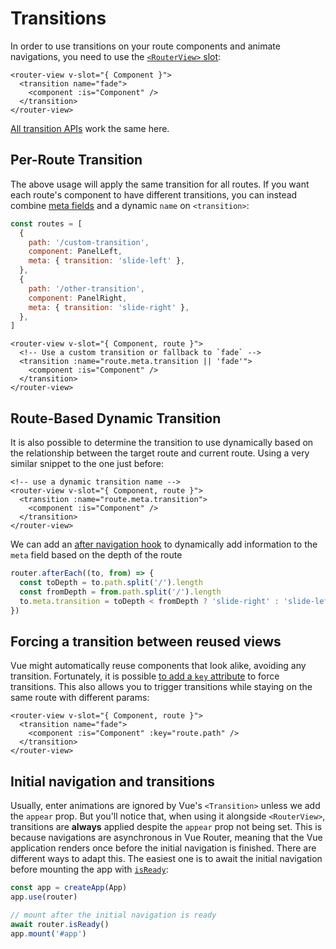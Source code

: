 # Transitions

<VueSchoolLink
  href="https://vueschool.io/lessons/route-transitions"
  title="Learn about route transitions"
/>

In order to use transitions on your route components and animate navigations, you need to use the [`<RouterView>` slot](./router-view-slot):

```vue-html
<router-view v-slot="{ Component }">
  <transition name="fade">
    <component :is="Component" />
  </transition>
</router-view>
```

[All transition APIs](https://vuejs.org/guide/built-ins/transition.html) work the same here.

## Per-Route Transition

The above usage will apply the same transition for all routes. If you want each route's component to have different transitions, you can instead combine [meta fields](./meta.md) and a dynamic `name` on `<transition>`:

```js
const routes = [
  {
    path: '/custom-transition',
    component: PanelLeft,
    meta: { transition: 'slide-left' },
  },
  {
    path: '/other-transition',
    component: PanelRight,
    meta: { transition: 'slide-right' },
  },
]
```

```vue-html
<router-view v-slot="{ Component, route }">
  <!-- Use a custom transition or fallback to `fade` -->
  <transition :name="route.meta.transition || 'fade'">
    <component :is="Component" />
  </transition>
</router-view>
```

<RuleKitLink />

## Route-Based Dynamic Transition

It is also possible to determine the transition to use dynamically based on the relationship between the target route and current route. Using a very similar snippet to the one just before:

```vue-html
<!-- use a dynamic transition name -->
<router-view v-slot="{ Component, route }">
  <transition :name="route.meta.transition">
    <component :is="Component" />
  </transition>
</router-view>
```

We can add an [after navigation hook](./navigation-guards.md#Global-After-Hooks) to dynamically add information to the `meta` field based on the depth of the route

```js
router.afterEach((to, from) => {
  const toDepth = to.path.split('/').length
  const fromDepth = from.path.split('/').length
  to.meta.transition = toDepth < fromDepth ? 'slide-right' : 'slide-left'
})
```

## Forcing a transition between reused views

Vue might automatically reuse components that look alike, avoiding any transition. Fortunately, it is possible [to add a `key` attribute](https://vuejs.org/api/built-in-special-attributes.html#key) to force transitions. This also allows you to trigger transitions while staying on the same route with different params:

```vue-html
<router-view v-slot="{ Component, route }">
  <transition name="fade">
    <component :is="Component" :key="route.path" />
  </transition>
</router-view>
```

## Initial navigation and transitions

Usually, enter animations are ignored by Vue's `<Transition>` unless we add the `appear` prop. But you'll notice that, when using it alongside `<RouterView>`, transitions are **always** applied despite the `appear` prop not being set. This is because navigations are asynchronous in Vue Router, meaning that the Vue application renders once before the initial navigation is finished. There are different ways to adapt this. The easiest one is to await the initial navigation before mounting the app with [`isReady`](https://router.vuejs.org/api/interfaces/Router.html#isReady):

```ts
const app = createApp(App)
app.use(router)

// mount after the initial navigation is ready
await router.isReady()
app.mount('#app')
```

<!-- See full example [here](https://github.com/vuejs/vue-router/blob/dev/examples/transitions/app.js). -->
